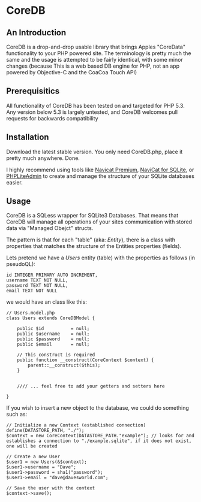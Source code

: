 CoreDB
======

An Introduction
---------------

CoreDB is a drop-and-drop usable library that brings Apples "CoreData" functionality to your PHP powered site. The terminology is pretty much the same and the usage is attempted to be fairly identical, with some minor changes (because This is a web based DB engine for PHP, not an app powered by Objective-C and the CoaCoa Touch API)


Prerequisitics
--------------

All functionality of CoreDB has been tested on and targeted for PHP 5.3.  Any version below 5.3 is largely untested, and CoreDB welcomes pull requests for backwards compatibility


Installation
------------

Download the latest stable version. You only need CoreDB.php, place it pretty much anywhere. Done.

I highly recommend using tools like [Navicat Premium](http://www.navicat.com/en/products/navicat_premium/premium_overview.html), [NaviCat for SQLite](http://www.navicat.com/en/products/navicat_sqlite/sqlite_overview.html), or [PHPLiteAdmin](https://code.google.com/p/phpliteadmin/) to create and manage the structure of your SQLite databases easier. 


Usage
-----

CoreDB is a SQLess wrapper for SQLite3 Databases. That means that CoreDB will manage all operations of your sites communication with stored data via "Managed Obejct" structs. 

The pattern is that for each "table" (aka: *Entity*), there is a class with properties that matches the structure of the Entities properties (fields).

Lets pretend we have a _Users_ entity (table) with the properties as follows (in pseudoQL):

```
id INTEGER PRIMARY AUTO INCREMENT,
username TEXT NOT NULL,
password TEXT NOT NULL,
email TEXT NOT NULL
```

we would have an class like this:
```
// Users.model.php
class Users extends CoreDBModel {

	public $id 			= null;
	public $username 	= null;
	public $password	= null;
	public $email		= null;

	// This construct is required
	public function __construct(CoreContext $context) {
		parent::__construct($this);
	}


	//// ... feel free to add your getters and setters here

}
```

If you wish to insert a new object to the database, we could do something such as:

```
// Initialize a new Context (established connection)
define(DATASTORE_PATH, "./");
$context = new CoreContext(DATASTORE_PATH."example"); // looks for and establishes a connection to "./example.sqlite", if it does not exist, one will be created

// Create a new User
$user1 = new Users(&$context);
$user1->username = "Dave";
$user1->password = sha1("password");
$user1->email = "dave@davesworld.com";

// Save the user with the context
$context->save();

```